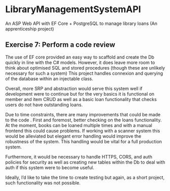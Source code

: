 # LibraryManagementSystemAPI
An ASP Web API with EF Core + PostgreSQL to manage library loans (An apprenticeship project)

## Exercise 7: Perform a code review
The use of EF core provided an easy way to scaffold and create the Db quickly in line with the C# models. However, it does leave more room to think about optimised SQL and stored procedures (though these are unlikely necessary for such a system) This project handles connexion and querying of the database within an injectable class.

Overall, more SRP and abstraction would serve this system well if development were to continue but for the very basics it is functional on member and item CRUD as well as a basic loan functionality that checks users do not have outstanding loans. 

Due to time constraints, there are many improvements that could be made to the code . First and foremost, better checking on the loans functionality. At the moment, books can be loaned multiple times and with a manual frontend this could cause problems. If working with a scanner system this would be alleviated but elegant error handling would improve the robustness of the system. This handling would be vital for a full production system.  

Furthermore, it would be necessary to handle HTTPS, CORS, and auth policies for security as well as creating new tables within the Db to deal with auth if this system were to become useful. 

Ideally, I’d like to take the time to create testing but again, as a short project, such functionality was not possible. 
